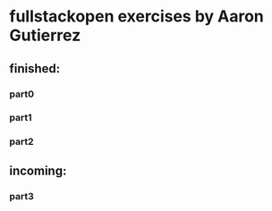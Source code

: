 # fullstackopen exercises by Aaron Gutierrez
## finished:
### part0
### part1
### part2
## incoming:
### part3
